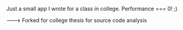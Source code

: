 Just a small app I wrote for a class in college. Performance === 0! ;)

---> Forked for college thesis for source code analysis

